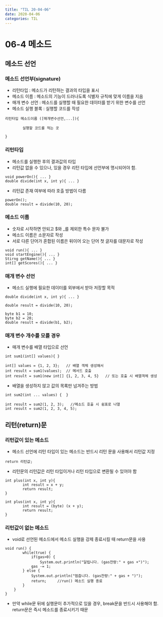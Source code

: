 ```yaml
---
title: "TIL 20-04-06"
date: 2020-04-06
categories: TIL
---
```


# 06-4 메소드
## 메소드 선언
### 메소드 선언부(signature)
* 리턴타입 : 메소드가 리턴하는 결과의 타입을 표시
* 메소드 이름 : 메소드의 기능이 드러나도록 식별자 규칙에 맞게 이름을 지음
* 매개 변수 선언 : 메소드를 실행할 때 필요한 데이터를 받기 위한 변수를 선언
* 메소드 실행 블록 : 실행할 코드를 작성  
```
리턴타입 메소드이름 ([매개변수선언,...]){  

        실행할 코드를 적는 곳  
        
}
```

### 리턴타입
* 메소드를 실행한 후의 결과값의 타입
* 리턴값 없을 수 있으나, 있을 경우 리턴 타입에 선언부에 명시되어야 함.
```
void powerOn(){ ... }
double divide(int x, int y){ ... }
```
* 리턴값 존재 여부에 따라 호출 방법이 다름
```
powerOn();
double result = divide(10, 20);
```

### 메소드 이름
* 숫자로 시작하면 안되고 $와 _를 제외한 특수 문자 불가
* 메소드 이름은 소문자로 작성
* 서로 다른 단어가 혼합된 이름은 뒤이어 오는 단어 첫 글자를 대문자로 작성
```
void run(){ ... }
void startEngine(){ ... }
Stirng getName(){ ... }
int[] getScores(){ ... }
```
### 매개 변수 선언
* 메소드 실행에 필요한 데이터를 외부에서 받아 저장할 목적
```
double divide(int x, int y){ ... }
```
```
double result = divide(10, 20);
```
```
byte b1 = 10;
byte b2 = 20;
double result = divide(b1, b2);
```

### 매개 변수 개수를 모를 경우
* 매개 변수를 배열 타입으로 선언
```
int sum1(int[] values){ }
```
```
int[] values = {1, 2, 3};   // 배열 객체 생성해서
int result = sum1(values);  // 메서드 호출
int result = sum1(new int[] {1, 2, 3, 4, 5}   // 또는 호출 시 배열객체 생성
```

* 배열을 생성하지 않고 값의 목록만 넘겨주는 방법
```
int sum2(int ... values) {  }
```
```
int result = sum2(1, 2, 3);   //메소드 호출 시 쉼표로 나열
int result = sum2(1, 2, 3, 4, 5);
```

## 리턴(return)문
### 리턴값이 있는 메소드
* 메소드 선언에 리턴 타입이 있는 메소드는 반드시 리턴 문을 사용해서 리턴값 지정
```
return 리턴값;
```
* 리턴문의 리턴값은 리턴 타입이거나 리턴 타입으로 변환될 수 있어야 함
```
int plus(int x, int y){
        int result = x + y;
        return result;
}
```
```
int plus(int x, int y){
        int result = (byte) (x + y);
        return result;
}
```
### 리턴값이 없는 메소드
* void로 선언된 메소드에서 메소드 실행을 강제 종료시킬 때 return문을 사용
```
void run() {			
        while(true) {
	        if(gas>0) {
		        System.out.println("달립니다. (gas잔량:" + gas +")");
			gas -= 1;
		} else {
			System.out.println("멈춥니다. (gas잔량:" + gas + ")");
			return;		//run() 메소드 실행 종료
		}
	}
}
```
* 만약 while문 뒤에 실행문이 추가적으로 있을 경우, break문을 반드시 사용해야 함. return문은 즉시 메소드를 종료시키기 때문
